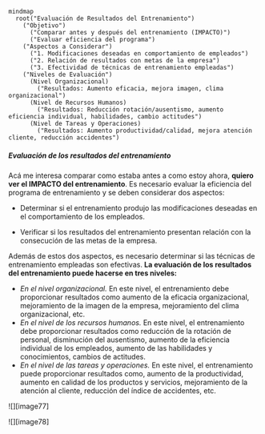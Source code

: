 ```mermaid
mindmap
  root("Evaluación de Resultados del Entrenamiento")
    ("Objetivo")
      ("Comparar antes y después del entrenamiento (IMPACTO)")
      ("Evaluar eficiencia del programa")
    ("Aspectos a Considerar")
      ("1. Modificaciones deseadas en comportamiento de empleados")
      ("2. Relación de resultados con metas de la empresa")
      ("3. Efectividad de técnicas de entrenamiento empleadas")
    ("Niveles de Evaluación")
      (Nivel Organizacional)
        ("Resultados: Aumento eficacia, mejora imagen, clima organizacional")
      (Nivel de Recursos Humanos)
        ("Resultados: Reducción rotación/ausentismo, aumento eficiencia individual, habilidades, cambio actitudes")
      (Nivel de Tareas y Operaciones)
        ("Resultados: Aumento productividad/calidad, mejora atención cliente, reducción accidentes")
```

##### **Evaluación de los resultados del entrenamiento**

Acá me interesa comparar como estaba antes a como estoy ahora, **quiero ver el IMPACTO del entrenamiento**. Es necesario evaluar la eficiencia del programa de entrenamiento y se deben considerar dos aspectos:

* Determinar si el entrenamiento produjo las modificaciones deseadas en el comportamiento de los empleados.

* Verificar si los resultados del entrenamiento presentan relación con la consecución de las metas de la empresa.

Además de estos dos aspectos, es necesario determinar si las técnicas de entrenamiento empleadas son efectivas. **La evaluación de los resultados del entrenamiento puede hacerse en tres niveles:**

* *En el nivel organizacional.* En este nivel, el entrenamiento debe proporcionar resultados como aumento de la eficacia organizacional, mejoramiento de la imagen de la empresa, mejoramiento del clima organizacional, etc.  
* *En el nivel de los recursos humanos.* En este nivel, el entrenamiento debe proporcionar resultados como reducción de la rotación de personal, disminución del ausentismo, aumento de la eficiencia individual de los empleados, aumento de las habilidades y conocimientos, cambios de actitudes.  
* *En el nivel de las tareas y operaciones.* En este nivel, el entrenamiento puede proporcionar resultados como, aumento de la productividad, aumento en calidad de los productos y servicios, mejoramiento de la atención al cliente, reducción del índice de accidentes, etc.

![][image77]

![][image78] 